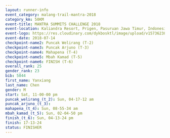 ```yaml
---
layout: runner-info 
event_category: malang-trail-mantra-2018 
category_km: 50KM 
event-title: MANTRA SUMMITS CHALLENGE 2018 
event-location: Kaliandra Resort, Prigen, Pasuruan Jawa Timur, Indonesia 
event-logo: https://res.cloudinary.com/dykbosktl/image/upload/v1573623800/Logo/mantra-hiam_fujkqd.png 
event-date: 2018-07-14 
checkpoint-name2: Puncak Welirang (T-2) 
checkpoint-name3: Puncak Arjuno (T-3) 
checkpoint-name4: Mahapena (T-4) 
checkpoint-name5: Mbah Kamad (T-5) 
checkpoint-name6: FINISH (T-6) 
overall_rank: 25
gender_rank: 23
bib: 5044
first_name: Yanxiang
last_name: Chen
gender: M
start: Sat, 11-00-00 pm
puncak_welirang_(t_2): Sun, 04-17-12 am
puncak_arjuno_(t_3): 
mahapena_(t_4): Sun, 08-55-34 am
mbah_kamad_(t_5): Sun, 02-04-50 pm
finish_(t_6): Sun, 04-13-24 pm
finish: 17-13-24
status: FINISHER
---
```

